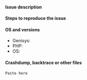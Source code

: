 <!--- WARNING
ANY ISSUE ON OUTDATED GENISYS WILL BE CLOSED. CONTINUING SPAMMNG WILL CAUSE A BAN. CHECK YOUR VERSION BEFORE CONTINUING.
-->

#### Issue description
<!--- Write a short description about the issue -->

#### Steps to reproduce the issue
<!--- help us find the problem by adding steps to reproduce the issue -->

#### OS and versions
<!--- Try Docker for library/extension issues
use the 'version' command in Genisys
Valid version must contain build number or git hash -->
* Genisys:
* PHP:
* OS:

#### Crashdump, backtrace or other files
```
Paste here
```
